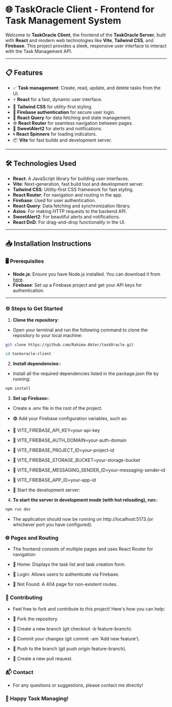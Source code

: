 # 🌐 **TaskOracle Client** - Frontend for Task Management System

Welcome to **TaskOracle Client**, the frontend of the **TaskOracle Server**, built with **React** and modern web technologies like **Vite**, **Tailwind CSS**, and **Firebase**. This project provides a sleek, responsive user interface to interact with the Task Management API.

---

## 📋 **Features**

- ✅ **Task management**: Create, read, update, and delete tasks from the UI.
- ⚡ **React** for a fast, dynamic user interface.
- 🎨 **Tailwind CSS** for utility-first styling.
- 🔐 **Firebase authentication** for secure user login.
- 🔄 **React Query** for data fetching and state management.
- ⚙️ **React Router** for seamless navigation between pages.
- 🔔 **SweetAlert2** for alerts and notifications.
- 🌀 **React Spinners** for loading indicators.
- 📦 **Vite** for fast builds and development server.

---

## 🛠️ **Technologies Used**

- **React**: A JavaScript library for building user interfaces.
- **Vite**: Next-generation, fast build tool and development server.
- **Tailwind CSS**: Utility-first CSS framework for fast styling.
- **React Router**: For navigation and routing in the app.
- **Firebase**: Used for user authentication.
- **React Query**: Data fetching and synchronization library.
- **Axios**: For making HTTP requests to the backend API.
- **SweetAlert2**: For beautiful alerts and notifications.
- **React DnD**: For drag-and-drop functionality in the UI.

---

## 📥 **Installation Instructions**

### 🖥️ **Prerequisites**

- **Node.js**: Ensure you have Node.js installed. You can download it from [here](https://nodejs.org/).
- **Firebase**: Set up a Firebase project and get your API keys for authentication.

---

### ⚙️ **Steps to Get Started**

1. **Clone the repository**:
   
- Open your terminal and run the following command to clone the repository to your local machine:

```bash
git clone https://github.com/Rahima-Akter/taskOracle.git
```
```bash
cd taskoracle-client
```
2. **Install dependencies:**:
- Install all the required dependencies listed in the package.json file by running:

``` bash
npm install
```
3. **Set up Firebase:**:
- Create a .env file in the root of the project.

- 🟢 Add your Firebase configuration variables, such as:

- 🔱 VITE_FIREBASE_API_KEY=your-api-key
- 🔱 VITE_FIREBASE_AUTH_DOMAIN=your-auth-domain
- 🔱 VITE_FIREBASE_PROJECT_ID=your-project-id
- 🔱 VITE_FIREBASE_STORAGE_BUCKET=your-storage-bucket
- 🔱 VITE_FIREBASE_MESSAGING_SENDER_ID=your-messaging-sender-id
- 🔱 VITE_FIREBASE_APP_ID=your-app-id
- 🔱 Start the development server:

4. **To start the server in development mode (with hot reloading), run:**:
```bash
npm run dev
```
- The application should now be running on http://localhost:5173.(or whichever port you have configured).

### 🌐 Pages and Routing
- The frontend consists of multiple pages and uses React Router for navigation:

- 🔱 Home: Displays the task list and task creation form.
- 🔱 Login: Allows users to authenticate via Firebase.
- 🔱 Not Found: A 404 page for non-existent routes.

### 🤝 Contributing
- Feel free to fork and contribute to this project! Here's how you can help:

- 🔱 Fork the repository.
- 🔱 Create a new branch (git checkout -b feature-branch).
- 🔱 Commit your changes (git commit -am 'Add new feature').
- 🔱 Push to the branch (git push origin feature-branch).
- 🔱 Create a new pull request.

### 📬 Contact
- For any questions or suggestions, please contact me directly!

### 🚀 Happy Task Managing!